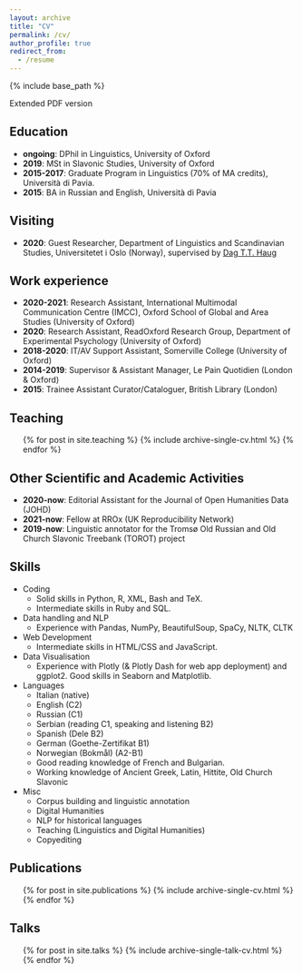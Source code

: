 ```yaml
---
layout: archive
title: "CV"
permalink: /cv/
author_profile: true
redirect_from:
  - /resume
---
```


{% include base_path %}

<a href="/images/CV-Pedrazzini.pdf"><i class="fas fa-file-pdf"></i></a> Extended PDF version

## Education
* **ongoing**: DPhil in Linguistics, University of Oxford
* **2019**: MSt in Slavonic Studies, University of Oxford
* **2015-2017**: Graduate Program in Linguistics (70% of MA credits), Università di Pavia.
* **2015**: BA in Russian and English, Università di Pavia

## Visiting
* **2020**: Guest Researcher, Department of Linguistics and Scandinavian Studies, Universitetet i Oslo (Norway), supervised by [Dag T.T. Haug](https://en.wikipedia.org/wiki/Dag_Haug)

## Work experience
* **2020-2021**: Research Assistant, International Multimodal Communication Centre (IMCC), Oxford School of Global and Area Studies (University of Oxford)
* **2020**: Research Assistant, ReadOxford Research Group, Department of Experimental Psychology (University of Oxford)
* **2018-2020**: IT/AV Support Assistant, Somerville College (University of Oxford)
* **2014-2019**: Supervisor & Assistant Manager, Le Pain Quotidien (London & Oxford)
* **2015**: Trainee Assistant Curator/Cataloguer, British Library (London)

## Teaching
  <ul>{% for post in site.teaching %}
    {% include archive-single-cv.html %}
  {% endfor %}</ul>

## Other Scientific and Academic Activities
* **2020-now**: Editorial Assistant for the Journal of Open Humanities Data (JOHD) <a href="https://openhumanitiesdata.metajnl.com"><i class="fas fa-external-link-alt"></i></a>
* **2021-now**: Fellow at RROx (UK Reproducibility Network) <a href="https://ox.ukrn.org/people/#NiloPedrazzini"><i class="fas fa-external-link-alt"></i></a>
* **2019-now**: Linguistic annotator for the Tromsø Old Russian and Old Church Slavonic Treebank (TOROT) <a href="https://nestor.uit.no/"><i class="fas fa-external-link-alt"></i></a> project

## Skills
* Coding
	* Solid skills in Python, R, XML, Bash and TeX. 
  * Intermediate skills in Ruby and SQL.
* Data handling and NLP
	* Experience with Pandas, NumPy, BeautifulSoup, SpaCy, NLTK, CLTK
* Web Development
	* Intermediate skills in HTML/CSS and JavaScript. 
* Data Visualisation
	* Experience with Plotly (& Plotly Dash for web app deployment) and ggplot2. Good skills in Seaborn and Matplotlib.  
* Languages
	* Italian (native)
  * English (C2)
  * Russian (C1)
  * Serbian (reading C1, speaking and listening B2)
  * Spanish (Dele B2)
  * German (Goethe-Zertifikat B1)
  * Norwegian (Bokmål) (A2-B1)
  * Good reading knowledge of French and Bulgarian.
  * Working knowledge of Ancient Greek, Latin, Hittite, Old Church Slavonic
* Misc
	* Corpus building and linguistic annotation
  * Digital Humanities
  * NLP for historical languages
  * Teaching (Linguistics and Digital Humanities)
  * Copyediting

## Publications
  <ul>{% for post in site.publications %}
    {% include archive-single-cv.html %}
  {% endfor %}</ul>
  
## Talks
  <ul>{% for post in site.talks %}
    {% include archive-single-talk-cv.html %}
  {% endfor %}</ul>